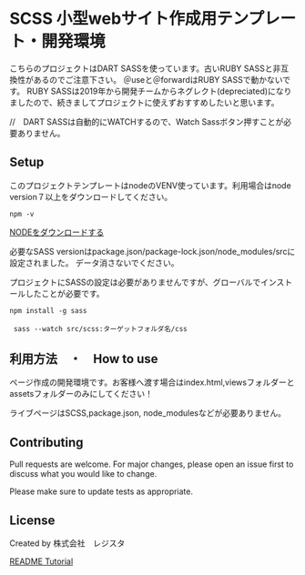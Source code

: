 # SCSS 小型webサイト作成用テンプレート・開発環境
こちらのプロジェクトはDART SASSを使っています。古いRUBY SASSと非互換性があるのでご注意下さい。
＠useと＠forwardはRUBY SASSで動かないです。
RUBY SASSは2019年から開発チームからネグレクト(depreciated)になりましたので、続きましてプロジェクトに使えずおすすめしたいと思います。

//　DART SASSは自動的にWATCHするので、Watch Sassボタン押すことが必要ありません。

## Setup

このプロジェクトテンプレートはnodeのVENV使っています。利用場合はnode version７以上をダウンロードしてください。

```確認方法・ターミナル
npm -v
```
[NODEをダウンロードする](https://nodejs.org/en/download/)

必要なSASS versionはpackage.json/package-lock.json/node_modules/srcに設定されました。
データ消さないでください。

プロジェクトにSASSの設定は必要がありませんですが、グローバルでインストールしたことが必要です。
```SASS install global
npm install -g sass
```

```Change directory to save css code to
 sass --watch src/scss:ターゲットフォルダ名/css
```

## 利用方法　・　How to use
ページ作成の開発環境です。お客様へ渡す場合はindex.html,viewsフォルダーと
assetsフォルダーのみにしてください！

ライブページはSCSS,package.json, node_modulesなどが必要ありません。

## Contributing
Pull requests are welcome. For major changes, please open an issue first to discuss what you would like to change.

Please make sure to update tests as appropriate.

## License
Created by 株式会社　レジスタ

[README Tutorial](https://www.makeareadme.com/)
